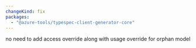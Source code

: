 ```yaml
---
changeKind: fix
packages:
  - "@azure-tools/typespec-client-generator-core"
---
```


no need to add access override along with usage override for orphan model